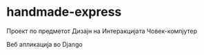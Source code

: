 # handmade-express
Проект по предметот Дизајн на Интеракцијата Човек-компјутер

Веб апликација во Django
